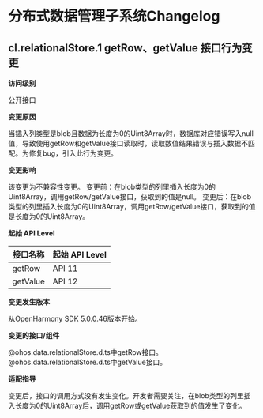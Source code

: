 # 分布式数据管理子系统Changelog

## cl.relationalStore.1 getRow、getValue 接口行为变更

**访问级别**

公开接口

**变更原因**

当插入列类型是blob且数据为长度为0的Uint8Array时，数据库对应错误写入null值，导致使用getRow和getValue接口读取时，读取数值结果错误与插入数据不匹配。为修复bug，引入此行为变更。

**变更影响**

该变更为不兼容性变更。
变更前：在blob类型的列里插入长度为0的Uint8Array，调用getRow/getValue接口，获取到的值是null。
变更后：在blob类型的列里插入长度为0的Uint8Array，调用getRow/getValue接口，获取到的值是长度为0的Uint8Array。

**起始 API Level**

| 接口名称  | 起始 API Level |
|----------|--------------|
| getRow   | API 11       |
| getValue | API 12       |

**变更发生版本**

从OpenHarmony SDK 5.0.0.46版本开始。

**变更的接口/组件**

@ohos.data.relationalStore.d.ts中getRow接口。
@ohos.data.relationalStore.d.ts中getValue接口。

**适配指导**

变更后，接口的调用方式没有发生变化。开发者需要关注，在blob类型的列里插入长度为0的Uint8Array后，调用getRow或getValue获取到的值发生了变化。

